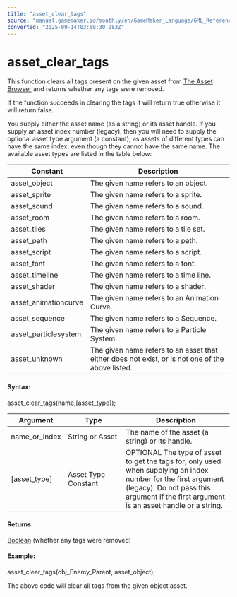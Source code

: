 ```yaml
---
title: "asset_clear_tags"
source: "manual.gamemaker.io/monthly/en/GameMaker_Language/GML_Reference/Asset_Management/Assets_And_Tags/asset_clear_tags.htm"
converted: "2025-09-14T03:59:30.083Z"
---
```


# asset\_clear\_tags

This function clears all tags present on the given asset from [The Asset Browser](../../../../Introduction/The_Asset_Browser.md) and returns whether any tags were removed.

If the function succeeds in clearing the tags it will return true otherwise it will return false.

You supply either the asset name (as a string) or its asset handle. If you supply an asset index number (legacy), then you will need to supply the optional asset type argument (a constant), as assets of different types can have the same index, even though they cannot have the same name. The available asset types are listed in the table below:

| Constant | Description |
| --- | --- |
| asset_object | The given name refers to an object. |
| asset_sprite | The given name refers to a sprite. |
| asset_sound | The given name refers to a sound. |
| asset_room | The given name refers to a room. |
| asset_tiles | The given name refers to a tile set. |
| asset_path | The given name refers to a path. |
| asset_script | The given name refers to a script. |
| asset_font | The given name refers to a font. |
| asset_timeline | The given name refers to a time line. |
| asset_shader | The given name refers to a shader. |
| asset_animationcurve | The given name refers to an Animation Curve. |
| asset_sequence | The given name refers to a Sequence. |
| asset_particlesystem | The given name refers to a Particle System. |
| asset_unknown | The given name refers to an asset that either does not exist, or is not one of the above listed. |

#### Syntax:

asset\_clear\_tags(name,\[asset\_type\]);

| Argument | Type | Description |
| --- | --- | --- |
| name_or_index | String or Asset | The name of the asset (a string) or its handle. |
| [asset_type] | Asset Type Constant | OPTIONAL The type of asset to get the tags for, only used when supplying an index number for the first argument (legacy). Do not pass this argument if the first argument is an asset handle or a string. |

#### Returns:

[Boolean](../../../GML_Overview/Data_Types.md) (whether any tags were removed)

#### Example:

asset\_clear\_tags(obj\_Enemy\_Parent, asset\_object);

The above code will clear all tags from the given object asset.